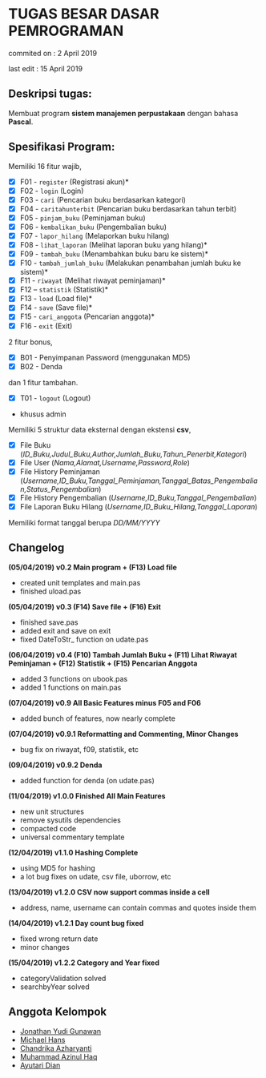 # TUGAS BESAR DASAR PEMROGRAMAN
commited on : 2 April 2019

last edit   : 15 April 2019

## Deskripsi tugas:
Membuat program **sistem manajemen perpustakaan** dengan bahasa **Pascal**.

## Spesifikasi Program:
Memiliki 16 fitur wajib,
- [x] F01 - `register` (Registrasi akun)*
- [x] F02 - `login` (Login)
- [x] F03 - `cari` (Pencarian buku berdasarkan kategori)
- [x] F04 - `caritahunterbit` (Pencarian buku berdasarkan tahun terbit)
- [x] F05 - `pinjam_buku` (Peminjaman buku)
- [x] F06 - `kembalikan_buku` (Pengembalian buku)
- [x] F07 - `lapor_hilang` (Melaporkan buku hilang)
- [x] F08 - `lihat_laporan` (Melihat laporan buku yang hilang)*
- [x] F09 - `tambah_buku` (Menambahkan buku baru ke sistem)*
- [x] F10 - `tambah_jumlah_buku` (Melakukan penambahan jumlah buku ke sistem)*
- [x] F11 - `riwayat` (Melihat riwayat peminjaman)*
- [x] F12 – `statistik` (Statistik)*
- [x] F13 - `load` (Load file)*
- [x] F14 - `save` (Save file)*
- [x] F15 - `cari_anggota` (Pencarian anggota)*
- [x] F16 - `exit` (Exit)

2 fitur bonus,
- [x] B01 - Penyimpanan Password (menggunakan MD5)
- [x] B02 - Denda

dan 1 fitur tambahan.
- [x] T01 - `logout` (Logout)

* khusus admin

Memiliki 5 struktur data eksternal dengan ekstensi **csv**,
- [x] File Buku (*ID_Buku,Judul_Buku,Author,Jumlah_Buku,Tahun_Penerbit,Kategori*)
- [x] File User (*Nama,Alamat,Username,Password,Role*)
- [x] File History Peminjaman (*Username,ID_Buku,Tanggal_Peminjaman,Tanggal_Batas_Pengembalian,Status_Pengembalian*)
- [x] File History Pengembalian (*Username,ID_Buku,Tanggal_Pengembalian*)
- [x] File Laporan Buku Hilang (*Username,ID_Buku_Hilang,Tanggal_Laporan*)

Memiliki format tanggal berupa *DD/MM/YYYY*

## Changelog
**(05/04/2019) v0.2 Main program + (F13) Load file**
  - created unit templates and main.pas
  - finished uload.pas

**(05/04/2019) v0.3 (F14) Save file + (F16) Exit**
  - finished save.pas
  - added exit and save on exit
  - fixed DateToStr_ function on udate.pas

**(06/04/2019) v0.4 (F10) Tambah Jumlah Buku + (F11) Lihat Riwayat Peminjaman + (F12) Statistik + (F15) Pencarian Anggota**
  - added 3 functions on ubook.pas
  - added 1 functions on main.pas

**(07/04/2019) v0.9 All Basic Features minus F05 and F06**
  - added bunch of features, now nearly complete
 
**(07/04/2019) v0.9.1 Reformatting and Commenting, Minor Changes**
  - bug fix on riwayat, f09, statistik, etc

**(09/04/2019) v0.9.2 Denda**
  - added function for denda (on udate.pas)

**(11/04/2019) v1.0.0 Finished All Main Features**
  - new unit structures
  - remove sysutils dependencies
  - compacted code
  - universal commentary template

**(12/04/2019) v1.1.0 Hashing Complete**
  - using MD5 for hashing
  - a lot bug fixes on udate, csv file, uborrow, etc
  
**(13/04/2019) v1.2.0 CSV now support commas inside a cell**
  - address, name, username can contain commas and quotes inside them
 
**(14/04/2019) v1.2.1 Day count bug fixed**
  - fixed wrong return date
  - minor changes
  
**(15/04/2019) v1.2.2 Category and Year fixed**
  - categoryValidation solved
  - searchbyYear solved

## Anggota Kelompok
- [Jonathan Yudi Gunawan](https://github.com/JonathanGun/)
- [Michael Hans](https://github.com/michaellhans)
- [Chandrika Azharyanti](https://github.com/cacachandrika)
- [Muhammad Azinul Haq](https://github.com/keltiga)
- [Ayutari Dian](https://github.com/ayutaridian)

